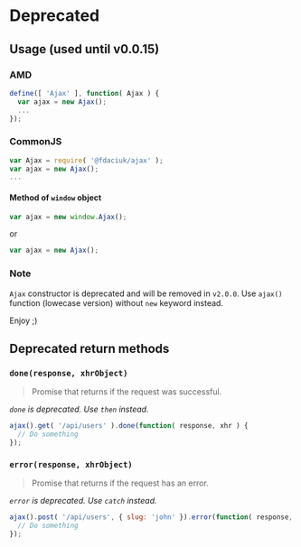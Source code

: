 # Deprecated

## Usage (used until v0.0.15)

### AMD

```js
define([ 'Ajax' ], function( Ajax ) {
  var ajax = new Ajax();
  ...
});
```

### CommonJS

```js
var Ajax = require( '@fdaciuk/ajax' );
var ajax = new Ajax();
...
```

#### Method of `window` object

```js
var ajax = new window.Ajax();
```

or

```js
var ajax = new Ajax();
```

### Note

`Ajax` constructor is deprecated and will be removed in `v2.0.0`. Use `ajax()` function (lowecase version) without `new` keyword instead.

Enjoy ;)

## Deprecated return methods

### `done(response, xhrObject)`

> Promise that returns if the request was successful.

_`done` is deprecated. Use `then` instead._

```js
ajax().get( '/api/users' ).done(function( response, xhr ) {
  // Do something
});
```

### `error(response, xhrObject)`

> Promise that returns if the request has an error.

_`error` is deprecated. Use `catch` instead._

```js
ajax().post( '/api/users', { slug: 'john' }).error(function( response, xhr ) {
  // Do something
});
```
